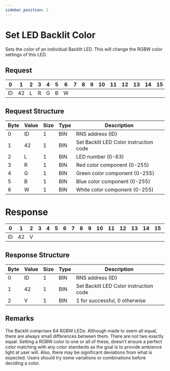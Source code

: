 ```yaml
---
sidebar_position: 2
---
```


# Set LED Backlit Color

Sets the color of an individual Backlit LED. This will change the RGBW color settings of this LED.

## Request

| 0  | 1  | 2  | 3  | 4  | 5  | 6  | 7  | 8  | 9  | 10 | 11 | 12 | 13 | 14 | 15 | 16 | 17 | 18 | 19 | 20 | 21 | 22 | 23 | 24 | 25 | 26 | 27 | 28 | 29 | 30 | 31 |
|----|----|----|----|----|----|----|----|----|----|----|----|----|----|----|----|----|----|----|----|----|----|----|----|----|----|----|----|----|----|----|----|
| ID | 42 |  L  | R | G   | B   | W    |    |    |    |    |    |    |    |    |    |    |    |    |    |    |    |    |    |    |    |    |    |    |    |    |  |

## Request Structure

| Byte | Value | Size | Type | Description                                    |
|------|-------|------|------|------------------------------------------------|
| 0    | ID    | 1    | BIN  | RNS address (ID)                              |
| 1    | 42    | 1    | BIN  | Set Backlit LED Color instruction code        |
| 2    | L     | 1    | BIN  | LED number (0-63)                             |
| 3    | R     | 1    | BIN  | Red color component (0-255)                   |
| 4    | G     | 1    | BIN  | Green color component (0-255)                 |
| 5    | B     | 1    | BIN  | Blue color component (0-255)                  |
| 6    | W     | 1    | BIN  | White color component (0-255)                 |

# Response

| 0  | 1  | 2  | 3  | 4  | 5  | 6  | 7  | 8  | 9  | 10 | 11 | 12 | 13 | 14 | 15 | 16 | 17 | 18 | 19 | 20 | 21 | 22 | 23 | 24 | 25 | 26 | 27 | 28 | 29 | 30 | 31 |
|----|----|----|----|----|----|----|----|----|----|----|----|----|----|----|----|----|----|----|----|----|----|----|----|----|----|----|----|----|----|----|----|
| ID | 42 |  V  | |   |   |     |    |    |    |    |    |    |    |    |    |    |    |    |    |    |    |    |    |    |    |    |    |    |    |    |  |

## Response Structure

| Byte | Value | Size | Type | Description                                    |
|------|-------|------|------|------------------------------------------------|
| 0    | ID    | 1    | BIN  | RNS address (ID)                              |
| 1    | 42    | 1    | BIN  | Set Backlit LED Color instruction code        |
| 2    | V     | 1    | BIN  | 1 for successful, 0 otherwise                 |

## Remarks

The Backlit comprises 64 RGBW LEDs. Although made to seem all equal, there are always small
differences between them. There are not two exactly equal. Setting a RGBW color to one or all of
these, doesn’t ensure a perfect color matching with any color standards as the goal is to provide
ambience light at user will. Also, there may be significant deviations from what is expected. Users
should try some variations or combinations before deciding a color.
